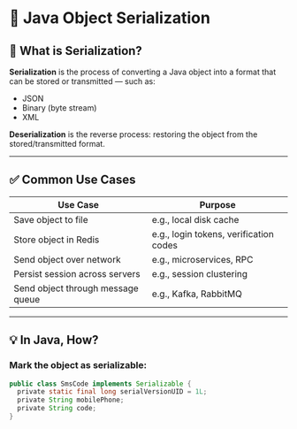 # 🔄 Java Object Serialization

## 🧠 What is Serialization?

**Serialization** is the process of converting a Java object into a format that can be stored or transmitted — such as:
- JSON
- Binary (byte stream)
- XML

**Deserialization** is the reverse process: restoring the object from the stored/transmitted format.

---

## ✅ Common Use Cases

| Use Case                        | Purpose                          |
|----------------------------------|----------------------------------|
| Save object to file              | e.g., local disk cache           |
| Store object in Redis            | e.g., login tokens, verification codes |
| Send object over network         | e.g., microservices, RPC         |
| Persist session across servers   | e.g., session clustering          |
| Send object through message queue| e.g., Kafka, RabbitMQ            |

---

## 💡 In Java, How?

### Mark the object as serializable:

```java
public class SmsCode implements Serializable {
  private static final long serialVersionUID = 1L;
  private String mobilePhone;
  private String code;
}
```
